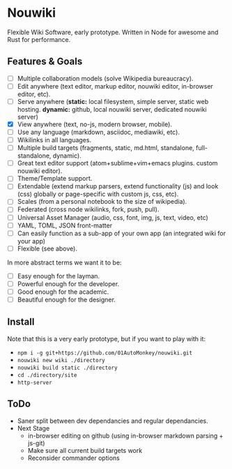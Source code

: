 # Nouwiki

Flexible Wiki Software, early prototype. Written in Node for awesome and Rust for performance.

## Features & Goals

- [ ] Multiple collaboration models (solve Wikipedia bureaucracy).
- [ ] Edit anywhere (text editor, markup editor, nouwiki editor, in-browser editor, etc).
- [ ] Serve anywhere (**static:** local filesystem, simple server, static web hosting. **dynamic:** github, local nouwiki server, dedicated nouwiki server)
- [x] View anywhere (text, no-js, modern browser, mobile).
- [ ] Use any language (markdown, asciidoc, mediawiki, etc).
- [ ] Wikilinks in all languages.
- [ ] Multiple build targets (fragments, static, md.html, standalone, full-standalone, dynamic).
- [ ] Great text editor support (atom+sublime+vim+emacs plugins. custom nouwiki editor).
- [ ] Theme/Template support.
- [ ] Extendable (extend markup parsers, extend functionality (js) and look (css) globally or page-specific with custom js, css, etc).
- [ ] Scales (from a personal notebook to the size of wikipedia).
- [ ] Federated (cross node wikilinks, fork, push, pull).
- [ ] Universal Asset Manager (audio, css, font, img, js, text, video, etc)
- [ ] YAML, TOML, JSON front-matter
- [ ] Can easily function as a sub-app of your own app (an integrated wiki for your app)
- [ ] Flexible (see above).

In more abstract terms we want it to be:

- [ ] Easy enough for the layman.
- [ ] Powerful enough for the developer.
- [ ] Good enough for the academic.
- [ ] Beautiful enough for the designer.

## Install

Note that this is a very early prototype, but if you want to play with it:

- `npm i -g git+https://github.com/01AutoMonkey/nouwiki.git`
- `nouwiki new wiki ./directory`
- `nouwiki build static ./directory`
- `cd ./directory/site`
- `http-server`

## ToDo

- Saner split between dev dependancies and regular dependancies.
- Next Stage
	- in-browser editing on github (using in-browser markdown parsing + js-git)
	- Make sure all current build targets work
	- Reconsider commander options